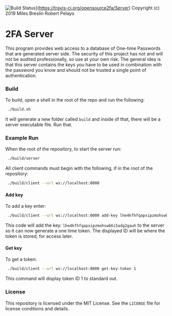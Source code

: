 ![Build Status](https://travis-ci.org/opensource2fa/Server.svg?branch=master)](https://travis-ci.org/opensource2fa/Server)
Copyright (c) 2019 Miles Breslin Robert Pelayo

# 2FA Server
 
This program provides web access to a database of One-time Passwords that are generated server side. The security of this project has not and will not be audited professionally, so use at your own     risk. The general idea is that this server contains the keys you have to be used in combination with the password you know and should not be trusted a single point of authentication.
  
### Build

To build, open a shell in the root of the repo and run the following:
 
```sh
 ./build.sh
 ```

It will generate a new folder called `build` and inside of that, there will be a server
executable file. Run that.

### Example Run
When the root of the repository, to start the server run:
```sh
 ./build/server
 ```

All client commands must begin with the following, if in the root of the repository:
```sh
 ./build/client --url ws://localhost:8000
 ```
 
#### Add key 
To add a key enter:
```sh
 ./build/client --url ws://localhost:8000 add-key lhe4kfhfqapxipzmohswb6i5adg2gauh
 ```
This code will add the key: `lhe4kfhfqapxipzmohswb6i5adg2gauh` to the server so it can now generate a one time token. The displayed ID will be where the token is stored, for access later.
#### Get key
To get a token:
```sh
 ./build/client --url ws://localhost:8000 get-key-token 1
 ```
This command will display token ID 1 to standard out. 
### License

This repository is licensed under the MIT License. See the `LICENSE` file for license conditions and details.